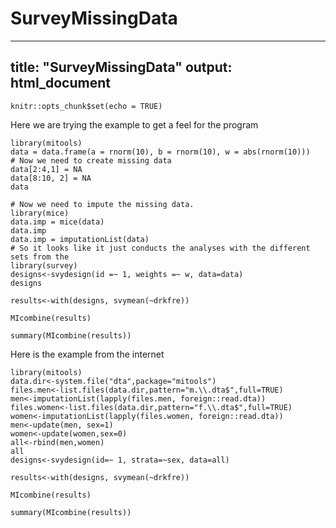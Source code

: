 # SurveyMissingData
---
title: "SurveyMissingData"
output: html_document
---

```{r setup, include=FALSE}
knitr::opts_chunk$set(echo = TRUE)
```

Here we are trying the example to get a feel for the program
```{r}
library(mitools)
data = data.frame(a = rnorm(10), b = rnorm(10), w = abs(rnorm(10)))
# Now we need to create missing data
data[2:4,1] = NA
data[8:10, 2] = NA
data

# Now we need to impute the missing data.
library(mice)
data.imp = mice(data)
data.imp
data.imp = imputationList(data)
# So it looks like it just conducts the analyses with the different sets from the 
library(survey)
designs<-svydesign(id =~ 1, weights =~ w, data=data)
designs

results<-with(designs, svymean(~drkfre))

MIcombine(results)

summary(MIcombine(results))
```
Here is the example from the internet
```{r}
library(mitools)
data.dir<-system.file("dta",package="mitools")
files.men<-list.files(data.dir,pattern="m.\\.dta$",full=TRUE)
men<-imputationList(lapply(files.men, foreign::read.dta))
files.women<-list.files(data.dir,pattern="f.\\.dta$",full=TRUE)
women<-imputationList(lapply(files.women, foreign::read.dta))
men<-update(men, sex=1)
women<-update(women,sex=0)
all<-rbind(men,women)
all
designs<-svydesign(id=~ 1, strata=~sex, data=all)

results<-with(designs, svymean(~drkfre))

MIcombine(results)

summary(MIcombine(results))
```

